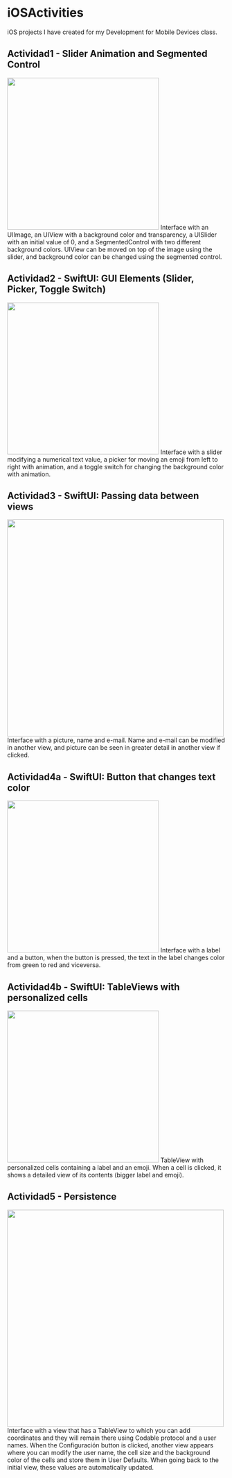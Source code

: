 # iOSActivities
iOS projects I have created for my Development for Mobile Devices class.

## Actividad1 - Slider Animation and Segmented Control
<img src="https://github.com/lorena-ang/iOSActivities/blob/main/DemoImages/Actividad1.png" width="350">
Interface with an UIImage, an UIView with a background color and transparency, a UISlider with an initial value of 0, and a SegmentedControl with two different background colors. UIView can be moved on top of the image using the slider, and background color can be changed using the segmented control.

## Actividad2 - SwiftUI: GUI Elements (Slider, Picker, Toggle Switch)
<img src="https://github.com/lorena-ang/iOSActivities/blob/main/DemoImages/Actividad2.png" width="350">
Interface with a slider modifying a numerical text value, a picker for moving an emoji from left to right with animation, and a toggle switch for changing the background color with animation.

## Actividad3 - SwiftUI: Passing data between views
<img src="https://github.com/lorena-ang/iOSActivities/blob/main/DemoImages/Actividad3.png" width="500">
Interface with a picture, name and e-mail. Name and e-mail can be modified in another view, and picture can be seen in greater detail in another view if clicked.

## Actividad4a - SwiftUI: Button that changes text color
<img src="https://github.com/lorena-ang/iOSActivities/blob/main/DemoImages/Actividad4a.png" width="350">
Interface with a label and a button, when the button is pressed, the text in the label changes color from green to red and viceversa.

## Actividad4b - SwiftUI: TableViews with personalized cells
<img src="https://github.com/lorena-ang/iOSActivities/blob/main/DemoImages/Actividad4b.png" width="350">
TableView with personalized cells containing a label and an emoji. When a cell is clicked, it shows a detailed view of its contents (bigger label and emoji).

## Actividad5 - Persistence
<img src="https://github.com/lorena-ang/iOSActivities/blob/main/DemoImages/Actividad5.png" width="500">
Interface with a view that has a TableView to which you can add coordinates and they will remain there using Codable protocol and a user names. When the Configuración button is clicked, another view appears where you can modify the user name, the cell size and the background color of the cells and store them in User Defaults. When going back to the initial view, these values are automatically updated.
